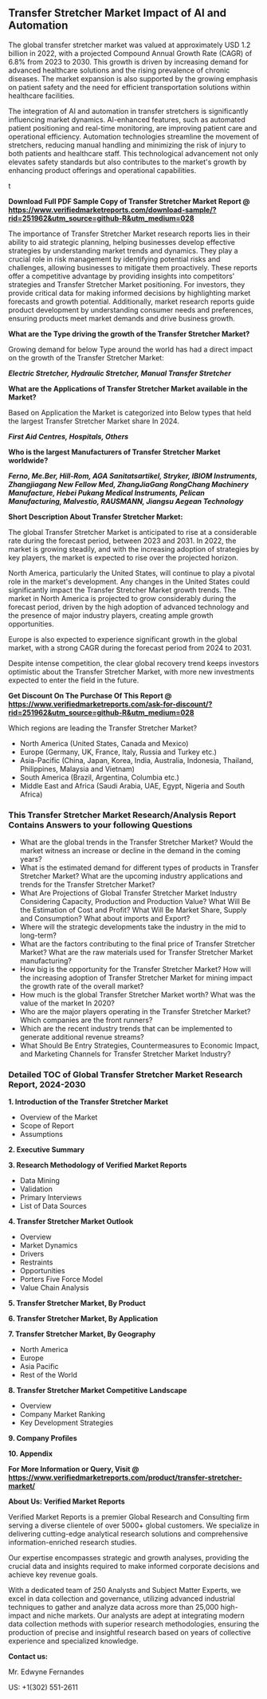 <h2>Transfer Stretcher Market Impact of AI and Automation</h2><p>The global transfer stretcher market was valued at approximately USD 1.2 billion in 2022, with a projected Compound Annual Growth Rate (CAGR) of 6.8% from 2023 to 2030. This growth is driven by increasing demand for advanced healthcare solutions and the rising prevalence of chronic diseases. The market expansion is also supported by the growing emphasis on patient safety and the need for efficient transportation solutions within healthcare facilities.</p><p>The integration of AI and automation in transfer stretchers is significantly influencing market dynamics. AI-enhanced features, such as automated patient positioning and real-time monitoring, are improving patient care and operational efficiency. Automation technologies streamline the movement of stretchers, reducing manual handling and minimizing the risk of injury to both patients and healthcare staff. This technological advancement not only elevates safety standards but also contributes to the market's growth by enhancing product offerings and operational capabilities.</p>t</p><p id="" class=""><strong>Download Full PDF Sample Copy of Transfer Stretcher Market Report @ <a href="https://www.verifiedmarketreports.com/download-sample/?rid=251962&utm_source=github-R&utm_medium=028" target="_blank">https://www.verifiedmarketreports.com/download-sample/?rid=251962&utm_source=github-R&utm_medium=028</a></strong></p><p>The importance of&nbsp;Transfer Stretcher Market research reports lies in their ability to aid strategic planning, helping businesses develop effective strategies by understanding market trends and dynamics. They play a crucial role in risk management by identifying potential risks and challenges, allowing businesses to mitigate them proactively. These reports offer a competitive advantage by providing insights into competitors' strategies and Transfer Stretcher Market positioning. For investors, they provide critical data for making informed decisions by highlighting market forecasts and growth potential. Additionally, market research reports guide product development by understanding consumer needs and preferences, ensuring products meet market demands and drive business growth.</p><p><strong>What are the&nbsp;Type driving the growth of the Transfer Stretcher Market?</strong></p><p id="" class="">Growing demand for below Type around the world has had a direct impact on the growth of the Transfer Stretcher Market:</p><em><strong>Electric Stretcher, Hydraulic Stretcher, Manual Transfer Stretcher</strong></em></p><strong>What are the&nbsp;Applications&nbsp;of Transfer Stretcher Market available in the Market?</strong></p><p id="" class="">Based on Application the Market is categorized into Below types that held the largest Transfer Stretcher Market share In 2024.</p><em><strong>First Aid Centres, Hospitals, Others</strong></em></p><strong>Who is the largest Manufacturers of Transfer Stretcher Market worldwide?</strong></p><p><em><strong>Ferno, Me.Ber, Hill-Rom, AGA Sanitatsartikel, Stryker, IBIOM Instruments, Zhangjiagang New Fellow Med, ZhangJiaGang RongChang Machinery Manufacture, Hebei Pukang Medical Instruments, Pelican Manufacturing, Malvestio, RAUSMANN, Jiangsu Aegean Technology</strong></em></p><p id="" class=""><strong>Short Description About Transfer Stretcher Market:</strong></p><p>The global Transfer Stretcher Market is anticipated to rise at a considerable rate during the forecast period, between 2023 and 2031. In 2022, the market is growing steadily, and with the increasing adoption of strategies by key players, the market is expected to rise over the projected horizon.</p><p>North America, particularly the United States, will continue to play a pivotal role in the market's development. Any changes in the United States could significantly impact the Transfer Stretcher Market growth trends. The market in North America is projected to grow considerably during the forecast period, driven by the high adoption of advanced technology and the presence of major industry players, creating ample growth opportunities.</p><p>Europe is also expected to experience significant growth in the global market, with a strong CAGR during the forecast period from 2024 to 2031.</p><p>Despite intense competition, the clear global recovery trend keeps investors optimistic about the Transfer Stretcher Market, with more new investments expected to enter the field in the future.</p><p id="" class=""><strong>Get Discount On The Purchase Of This Report @ <a href="https://www.verifiedmarketreports.com/ask-for-discount/?rid=251962&utm_source=github-R&utm_medium=028" target="_blank">https://www.verifiedmarketreports.com/ask-for-discount/?rid=251962&utm_source=github-R&utm_medium=028</a></strong></p>Which regions are leading the Transfer Stretcher Market?</p><ul><li>North America (United States, Canada and Mexico)</li><li>Europe (Germany, UK, France, Italy, Russia and Turkey etc.)</li><li>Asia-Pacific (China, Japan, Korea, India, Australia, Indonesia, Thailand, Philippines, Malaysia and Vietnam)</li><li>South America (Brazil, Argentina, Columbia etc.)</li><li>Middle East and Africa (Saudi Arabia, UAE, Egypt, Nigeria and South Africa)</li></ul><h3 id="" class="">This Transfer Stretcher Market Research/Analysis Report Contains Answers to your following Questions</h3><ul><li>What are the global trends in the Transfer Stretcher Market? Would the market witness an increase or decline in the demand in the coming years?</li><li>What is the estimated demand for different types of products in Transfer Stretcher Market? What are the upcoming industry applications and trends for the Transfer Stretcher Market?</li><li>What Are Projections of Global Transfer Stretcher Market Industry Considering Capacity, Production and Production Value? What Will Be the Estimation of Cost and Profit? What Will Be Market Share, Supply and Consumption? What about imports and Export?</li><li>Where will the strategic developments take the industry in the mid to long-term?</li><li>What are the factors contributing to the final price of Transfer Stretcher Market? What are the raw materials used for Transfer Stretcher Market manufacturing?</li><li>How big is the opportunity for the Transfer Stretcher Market? How will the increasing adoption of Transfer Stretcher Market for mining impact the growth rate of the overall market?</li><li>How much is the global Transfer Stretcher Market worth? What was the value of the market In 2020?</li><li>Who are the major players operating in the Transfer Stretcher Market? Which companies are the front runners?</li><li>Which are the recent industry trends that can be implemented to generate additional revenue streams?</li><li>What Should Be Entry Strategies, Countermeasures to Economic Impact, and Marketing Channels for Transfer Stretcher Market Industry?</li></ul><h3 id="" class="">Detailed TOC of Global Transfer Stretcher Market Research Report, 2024-2030</h3><p id="" class=""><strong>1. Introduction of the Transfer Stretcher Market</strong></p><ul><li>Overview of the Market</li><li>Scope of Report</li><li>Assumptions</li></ul><p id="" class=""><strong>2. Executive Summary</strong></p><p id="" class=""><strong>3. Research Methodology of Verified Market Reports</strong></p><ul><li>Data Mining</li><li>Validation</li><li>Primary Interviews</li><li>List of Data Sources</li></ul><p id="" class=""><strong>4. Transfer Stretcher Market Outlook</strong></p><ul><li>Overview</li><li>Market Dynamics</li><li>Drivers</li><li>Restraints</li><li>Opportunities</li><li>Porters Five Force Model</li><li>Value Chain Analysis</li></ul><p id="" class=""><strong>5. Transfer Stretcher Market, By Product</strong></p><p id="" class=""><strong>6. Transfer Stretcher Market, By Application</strong></p><p id="" class=""><strong>7. Transfer Stretcher Market, By Geography</strong></p><ul><li>North America</li><li>Europe</li><li>Asia Pacific</li><li>Rest of the World</li></ul><p id="" class=""><strong>8. Transfer Stretcher Market Competitive Landscape</strong></p><ul><li>Overview</li><li>Company Market Ranking</li><li>Key Development Strategies</li></ul><p id="" class=""><strong>9. Company Profiles</strong></p><p id="" class=""><strong>10. Appendix</strong></p><p id="" class=""><strong>For More Information or Query, Visit @ <a href="https://www.verifiedmarketreports.com/product/transfer-stretcher-market/" target="_blank">https://www.verifiedmarketreports.com/product/transfer-stretcher-market/</a></strong></p><p id="" class=""><strong>About Us: Verified Market Reports</strong></p><p id="" class="">Verified Market Reports is a premier Global Research and Consulting firm serving a diverse clientele of over 5000+ global customers. We specialize in delivering cutting-edge analytical research solutions and comprehensive information-enriched research studies.</p><p id="" class="">Our expertise encompasses strategic and growth analyses, providing the crucial data and insights required to make informed corporate decisions and achieve key revenue goals.</p><p id="" class="">With a dedicated team of 250 Analysts and Subject Matter Experts, we excel in data collection and governance, utilizing advanced industrial techniques to gather and analyze data across more than 25,000 high-impact and niche markets. Our analysts are adept at integrating modern data collection methods with superior research methodologies, ensuring the production of precise and insightful research based on years of collective experience and specialized knowledge.</p><p id="" class=""><strong>Contact us:</strong></p><p id="" class="">Mr. Edwyne Fernandes</p><p id="" class="">US: +1(302) 551-2611</p>